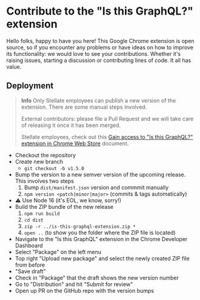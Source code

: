 # Contribute to the "Is this GraphQL?" extension

Hello folks, happy to have you here! This Google Chrome extension is open source, so if you encounter any problems or have ideas on how to improve its functionality: we would love to see your contributions. 
Whether it's raising issues, starting a discussion or contributing lines of code. It all has value.


## Deployment

> **Info**
> Only Stellate employees can publish a new version of the extension. There are some manual steps involved.
>
> External contributors: please file a Pull Request and we will take care of releasing it once it has been merged.
> 
> Stellate employees, check out this [Gain access to "Is this GraphQL?" extension in Chrome Web Store](https://www.notion.so/stellatehq/Gain-access-to-Is-this-GraphQL-extension-in-Chrome-Web-Store-26bb5d55055541918133b86a81f3d8f8?pvs=4) document.

* Checkout the repository
* Create new branch
  * `git checkout -b v1.5.0`
* Bump the version to a new semver version of the upcoming release. This involves two steps
  1. Bump `dist/manifest.json` version and commmit manually
  2. `npm version <patch|minor|major>` (commits & tags automatically)
* ⚠️ Use Node 16 (it's EOL, we know, sorry!)
* Build the ZIP bundle of the new release
  1. `npm run build`
  2. `cd dist`
  3. `zip -r ../is-this-graphql-extension.zip *`
  4. `open ..` (to show you the folder where the ZIP file is located)
* Navigate to the "Is this GraphQL" extension in the Chrome Developer Dashboard
* Select "Package" on the left menu
* Top right "Upload new package" and select the newly created ZIP file from before
* "Save draft"
* Check in "Package" that the draft shows the new version number
* Go to "Distribution" and hit "Submit for review"
* Open up PR on the GitHub repo with the version bumps
